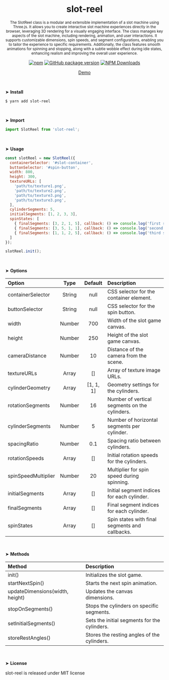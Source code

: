 <div align="center">
<br>

<h1>slot-reel</h1>

<p><sup>The SlotReel class is a modular and extensible implementation of a slot machine using Three.js. It allows you to create interactive slot machine experiences directly in the browser, leveraging 3D rendering for a visually engaging interface. The class manages key aspects of the slot machine, including rendering, animation, and user interactions. It supports customizable dimensions, spin speeds, and segment configurations, enabling you to tailor the experience to specific requirements. Additionally, the class features smooth animations for spinning and stopping, along with a subtle wobble effect during idle states, enhancing realism and improving the overall user experience.</sup></p>

[![npm](https://img.shields.io/npm/v/slot-reel.svg?colorB=brightgreen)](https://www.npmjs.com/package/slot-reel)
[![GitHub package version](https://img.shields.io/github/package-json/v/ux-ui-pro/slot-reel.svg)](https://github.com/ux-ui-pro/slot-reel)
[![NPM Downloads](https://img.shields.io/npm/dm/slot-reel.svg?style=flat)](https://www.npmjs.org/package/slot-reel)

<a href="https://codepen.io/ux-ui/pen/jENVZRY">Demo</a>

</div>
<br>

&#10148; **Install**
```console
$ yarn add slot-reel
```

<br>

&#10148; **Import**
```javascript
import SlotReel from 'slot-reel';
```
<br>

&#10148; **Usage**
```javascript
const slotReel = new SlotReel({
  containerSelector: '#slot-container',
  buttonSelector: '#spin-button',
  width: 800,
  height: 300,
  textureURLs: [
    'path/to/texture1.png',
    'path/to/texture2.png',
    'path/to/texture3.png',
    'path/to/texture3.png',
  ],
  cylinderSegments: 5,
  initialSegments: [1, 2, 3, 3],
  spinStates: [
    { finalSegments: [3, 2, 1, 5], callback: () => console.log('first spin finished') },
    { finalSegments: [3, 5, 1, 1], callback: () => console.log('second spin finished') },
    { finalSegments: [1, 1, 2, 5], callback: () => console.log('third spin finished') },
  ]
});

slotReel.init();
```
<br>

&#10148; **Options**

| Option              |  Type  |  Default  | Description                                    |
|:--------------------|:------:|:---------:|:-----------------------------------------------|
| containerSelector   | String |   null    | CSS selector for the container element.        |
| buttonSelector      | String |   null    | CSS selector for the spin button.              |
| width               | Number |    700    | Width of the slot game canvas.                 |
| height              | Number |    250    | Height of the slot game canvas.                |
| cameraDistance      | Number |    10     | Distance of the camera from the scene.         |
| textureURLs         | Array  |    []     | Array of texture image URLs.                   |
| cylinderGeometry    | Array  | [1, 1, 1] | Geometry settings for the cylinders.           |
| rotationSegments    | Number |    16     | Number of vertical segments on the cylinders.  |
| cylinderSegments    | Number |     5     | Number of horizontal segments per cylinder.    |
| spacingRatio        | Number |    0.1    | Spacing ratio between cylinders.               |
| rotationSpeeds      | Array  |    []     | Initial rotation speeds for the cylinders.     |
| spinSpeedMultiplier | Number |    20     | Multiplier for spin speed during spinning.     |
| initialSegments     | Array  |    []     | Initial segment indices for each cylinder.     |
| finalSegments       | Array  |    []     | Final segment indices for each cylinder.       |
| spinStates          | Array  |    []     | Spin states with final segments and callbacks. |
<br>

&#10148; **Methods**

| Method                          | Description                                  |
|:--------------------------------|:---------------------------------------------|
| init()                          | Initializes the slot game.                   |
| startNextSpin()                 | Starts the next spin animation.              |
| updateDimensions(width, height) | Updates the canvas dimensions.               |
| stopOnSegments()                | Stops the cylinders on specific segments.    |
| setInitialSegments()            | Sets the initial segments for the cylinders. |
| storeRestAngles()               | Stores the resting angles of the cylinders.  |
<br>

&#10148; **License**

slot-reel is released under MIT license
